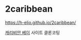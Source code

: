 # 2caribbean

https://h-elio.github.io/2caribbean/

[캐리비안 베이](https://www.everland.com/web/caribbean/) 사이트 클론코팅
